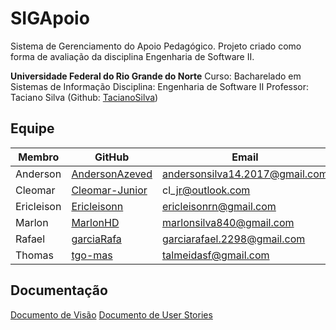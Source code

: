 # SIGApoio
Sistema de Gerenciamento do Apoio Pedagógico. Projeto criado como forma de avaliação da disciplina Engenharia de Software II.

**Universidade Federal do Rio Grande do Norte**
Curso: Bacharelado em Sistemas de Informação
Disciplina: Engenharia de Software II
Professor: Taciano Silva (Github: [TacianoSilva](https://github.com/tacianosilva))

## Equipe

| Membro | GitHub | Email |
| ------ | ------ | ----- |
|Anderson| [AndersonAzeved](https://github.com/AndersonAzeved) |andersonsilva14.2017@gmail.com|
|Cleomar| [Cleomar-Junior](https://github.com/Cleomar-Junior) |cl\_jr@outlook.com|
|Ericleison| [Ericleisonn](https://github.com/https://github.com/) |ericleisonrn@gmail.com|
|Marlon| [MarlonHD](https://github.com/MarlonHD) |marlonsilva840@gmail.com|
|Rafael| [garciaRafa](https://github.com/garciaRafa) |garciarafael.2298@gmail.com|
|Thomas| [tgo-mas](https://github.com/tgo-mas) |talmeidasf@gmail.com|

## Documentação

[Documento de Visão](./docs/doc-visao.md)
[Documento de User Stories](./docs/doc-userstories.md) 